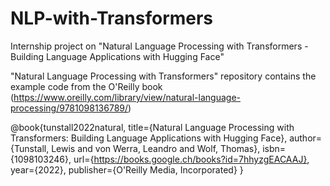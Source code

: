 # NLP-with-Transformers

Internship project on "Natural Language Processing with Transformers - Building Language Applications with Hugging Face" 


"Natural Language Processing with Transformers" repository contains the example code from the O'Reilly book (https://www.oreilly.com/library/view/natural-language-processing/9781098136789/)


@book{tunstall2022natural,
  title={Natural Language Processing with Transformers: Building Language Applications with Hugging Face},
  author={Tunstall, Lewis and von Werra, Leandro and Wolf, Thomas},
  isbn={1098103246},
  url={https://books.google.ch/books?id=7hhyzgEACAAJ},
  year={2022},
  publisher={O'Reilly Media, Incorporated}
}
